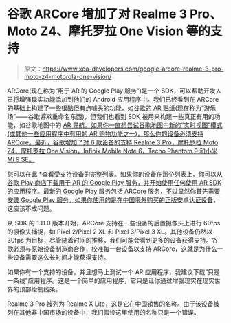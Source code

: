 # 谷歌 ARCore 增加了对 Realme 3 Pro、Moto Z4、摩托罗拉 One Vision 等的支持

> 原文：<https://www.xda-developers.com/google-arcore-realme-3-pro-moto-z4-motorola-one-vision/>

ARCore(现在称为“用于 AR 的 Google Play 服务”)是一个 SDK，可以帮助开发人员将增强现实功能添加到他们的 Android 应用程序中。我们已经看到在 ARCore 的基础上构建了一些很酷但有点噱头的功能，如[谷歌的 AR 贴纸](https://www.xda-developers.com/download-playground-2-0-ar-stickers-marvel/)(现在称为“游乐场”——谷歌*喜欢*重命名东西)，但我们也看到 SDK 被用来构建一些真正有用的功能，如谷歌地图中的 [AR 导航。如果你一直想尝试谷歌地图中新的“实时视图”模式(或其他一些应用程序中有用的 AR 购物功能之一)，那么你的设备必须支持 ARCore。最近，谷歌增加了对 6 款设备的支持:Realme 3 Pro，摩托罗拉 Moto Z4，摩托罗拉 One Vision，Infinix Mobile Note 6，Tecno Phantom 9 和小米 Mi 9 SE。](https://www.xda-developers.com/google-maps-ar-navigation-timeline-sharing-features/)

您可以在此 *查看受支持设备的完整列表[。如果你的设备在那个列表上，你可以从谷歌 Play 商店下载用于 AR 的 Google Play 服务，并开始使用任何使用 AR SDK 的应用程序。最新的 Google Play 服务包括 ARCore 服务，不过显然你首先需要安装 Google Play 服务。如果你使用的是在中国境外购买的正版](https://developers.google.com/ar/discover/supported-devices)[安卓认证设备](https://www.xda-developers.com/check-phone-tablet-certified-android-before-buying/)，这应该不成问题。

从 SDK 的 1.11.0 版本开始，ARCore 支持在一些设备的后置摄像头上进行 60fps 的摄像头捕捉，如 Pixel 2/Pixel 2 XL 和 Pixel 3/Pixel 3 XL。其他设备仍然以 30fps 为目标，尽管随着时间的推移，我们可能会看到更多的设备获得支持。谷歌必须与原始设备制造商合作，校准每一台设备以支持 ARCore，这就是为什么一些设备需要这么长时间才能获得支持。

如果你有一个支持的设备，并且想马上测试一个 AR 应用程序，我建议下载“只是一条线”应用程序。这是一个简单的应用程序，它只是让你通过增强现实在现实世界的顶部绘制线条。

Realme 3 Pro 被列为 Realme X Lite，这是它在中国销售的名称。由于该设备被列在其他非中国市场的设备中，我们假设这里使用的名称只是一个错误。